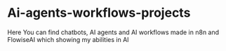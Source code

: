 # Ai-agents-workflows-projects
Here You can find chatbots, AI agents and AI workflows made in n8n and FlowiseAI which showing my abilities in AI
